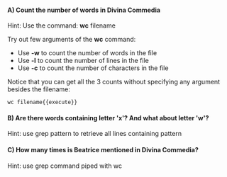 #### A) Count the number of words in Divina Commedia

Hint: Use the command: **wc** filename

Try out few arguments of the **wc** command:
- Use **-w** to count the number of words in the file
- Use **-l** to count the number of lines in the file
- Use **-c** to count the number of characters in the file

Notice that you can get all the 3 counts without specifying any argument besides the filename:

```
wc filename{{execute}}
```

#### B) Are there words containing letter 'x'? And what about letter 'w'?

Hint: use grep pattern to retrieve all lines containing pattern

#### C) How many times is Beatrice mentioned in Divina Commedia? 

Hint: use grep command piped with wc


